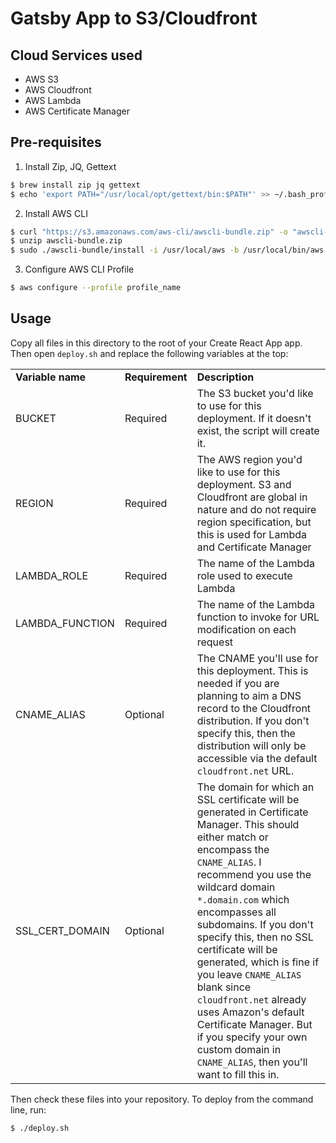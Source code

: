 # Gatsby App to S3/Cloudfront

## Cloud Services used
* AWS S3
* AWS Cloudfront
* AWS Lambda
* AWS Certificate Manager

## Pre-requisites

1. Install Zip, JQ, Gettext
```bash
$ brew install zip jq gettext
$ echo 'export PATH="/usr/local/opt/gettext/bin:$PATH"' >> ~/.bash_profile
```

2. Install AWS CLI
```bash
$ curl "https://s3.amazonaws.com/aws-cli/awscli-bundle.zip" -o "awscli-bundle.zip"
$ unzip awscli-bundle.zip
$ sudo ./awscli-bundle/install -i /usr/local/aws -b /usr/local/bin/aws
```

3. Configure AWS CLI Profile
```bash
$ aws configure --profile profile_name
```

## Usage

Copy all files in this directory to the root of your Create React App app. Then open `deploy.sh` and replace the following variables at the top:

<table>
  <tr>
    <td><strong>Variable name</strong></td>
    <td><strong>Requirement</strong></td>
    <td><strong>Description</strong></td>
  </tr>

  <tr>
    <td>BUCKET</td>
    <td>Required</td>
    <td>The S3 bucket you'd like to use for this deployment. If it doesn't exist, the script will create it.
  </tr>

  <tr>
    <td>REGION</td>
    <td>Required</td>
    <td>The AWS region you'd like to use for this deployment. S3 and Cloudfront are global in nature and do not require region specification, but this is used for Lambda and Certificate Manager</td>
  </tr>

  <tr>
    <td>LAMBDA_ROLE</td>
    <td>Required</td>
    <td>The name of the Lambda role used to execute Lambda</td>
  </tr>

  <tr>
    <td>LAMBDA_FUNCTION</td>
    <td>Required</td>
    <td>The name of the Lambda function to invoke for URL modification on each request</td>
  </tr>

  <tr>
    <td>CNAME_ALIAS</td>
    <td>Optional</td>
    <td>The CNAME you'll use for this deployment. This is needed if you are planning to aim a DNS record to the Cloudfront distribution. If you don't specify this, then the distribution will only be accessible via the default <code>cloudfront.net</code> URL.</td>
  </tr>

  <tr>
    <td>SSL_CERT_DOMAIN</td>
    <td>Optional</td>
    <td>The domain for which an SSL certificate will be generated in Certificate Manager. This should either match or encompass the <code>CNAME_ALIAS</code>. I recommend you use the wildcard domain <code>*.domain.com</code> which encompasses all subdomains. If you don't specify this, then no SSL certificate will be generated, which is fine if you leave <code>CNAME_ALIAS</code> blank since <code>cloudfront.net</code> already uses Amazon's default Certificate Manager. But if you specify your own custom domain in <code>CNAME_ALIAS</code>, then you'll want to fill this in.
  </tr>
</table>

Then check these files into your repository. To deploy from the command line, run:
```bash
$ ./deploy.sh
```
